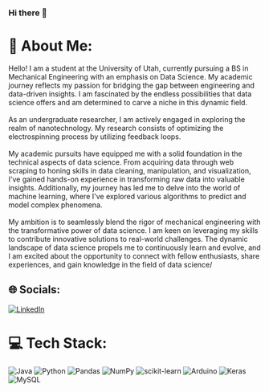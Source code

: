 ### Hi there 👋

# 💫 About Me:
Hello! I am a student at the University of Utah, currently pursuing a BS in Mechanical Engineering with an emphasis on Data Science. My academic journey reflects my passion for bridging the gap between engineering and data-driven insights. I am fascinated by the endless possibilities that data science offers and am determined to carve a niche in this dynamic field.<br><br>As an undergraduate researcher, I am actively engaged in exploring the realm of nanotechnology. My research consists of optimizing the electrospinning process by utilizing feedback loops.<br><br>My academic pursuits have equipped me with a solid foundation in the technical aspects of data science. From acquiring data through web scraping to honing skills in data cleaning, manipulation, and visualization, I've gained hands-on experience in transforming raw data into valuable insights. Additionally, my journey has led me to delve into the world of machine learning, where I've explored various algorithms to predict and model complex phenomena.<br><br>My ambition is to seamlessly blend the rigor of mechanical engineering with the transformative power of data science. I am keen on leveraging my skills to contribute innovative solutions to real-world challenges. The dynamic landscape of data science propels me to continuously learn and evolve, and I am excited about the opportunity to connect with fellow enthusiasts, share experiences, and gain knowledge in the field of data science/


## 🌐 Socials:
[![LinkedIn](https://img.shields.io/badge/LinkedIn-%230077B5.svg?logo=linkedin&logoColor=white)](https://linkedin.com/in/www.linkedin.com/in/john-chae/) 

# 💻 Tech Stack:
![Java](https://img.shields.io/badge/java-%23ED8B00.svg?style=for-the-badge&logo=java&logoColor=white) ![Python](https://img.shields.io/badge/python-3670A0?style=for-the-badge&logo=python&logoColor=ffdd54) ![Pandas](https://img.shields.io/badge/pandas-%23150458.svg?style=for-the-badge&logo=pandas&logoColor=white) ![NumPy](https://img.shields.io/badge/numpy-%23013243.svg?style=for-the-badge&logo=numpy&logoColor=white) ![scikit-learn](https://img.shields.io/badge/scikit--learn-%23F7931E.svg?style=for-the-badge&logo=scikit-learn&logoColor=white) ![Arduino](https://img.shields.io/badge/-Arduino-00979D?style=for-the-badge&logo=Arduino&logoColor=white) ![Keras](https://img.shields.io/badge/Keras-%23D00000.svg?style=for-the-badge&logo=Keras&logoColor=white) ![MySQL](https://img.shields.io/badge/mysql-%2300f.svg?style=for-the-badge&logo=mysql&logoColor=white)

